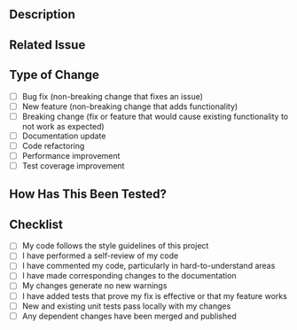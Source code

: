 ## Description

<!-- Brief description of the changes introduced by this PR -->

## Related Issue

<!-- Link to the related issue -->

## Type of Change

<!-- Mark with an `x` the types of changes introduced in this PR -->

- [ ] Bug fix (non-breaking change that fixes an issue)
- [ ] New feature (non-breaking change that adds functionality)
- [ ] Breaking change (fix or feature that would cause existing functionality to not work as expected)
- [ ] Documentation update
- [ ] Code refactoring
- [ ] Performance improvement
- [ ] Test coverage improvement

## How Has This Been Tested?

<!-- Describe the tests that you ran to verify your changes -->

## Checklist

<!-- Mark with an `x` all the applicable boxes -->

- [ ] My code follows the style guidelines of this project
- [ ] I have performed a self-review of my code
- [ ] I have commented my code, particularly in hard-to-understand areas
- [ ] I have made corresponding changes to the documentation
- [ ] My changes generate no new warnings
- [ ] I have added tests that prove my fix is effective or that my feature works
- [ ] New and existing unit tests pass locally with my changes
- [ ] Any dependent changes have been merged and published
